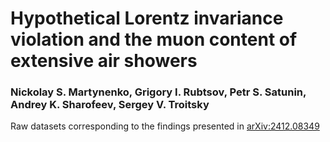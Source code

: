 # Hypothetical Lorentz invariance violation and the muon content of extensive air showers
### Nickolay S. Martynenko, Grigory I. Rubtsov, Petr S. Satunin, Andrey K. Sharofeev, Sergey V. Troitsky
Raw datasets corresponding to the findings presented in [arXiv:2412.08349](https://arxiv.org/abs/2412.08349)
